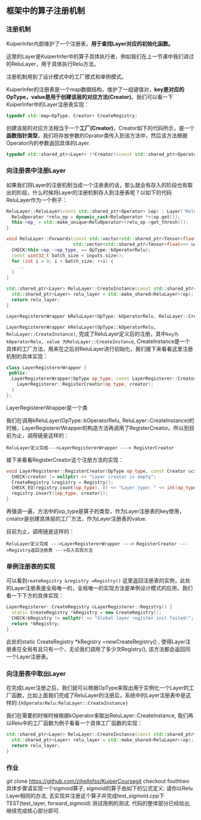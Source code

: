 ## 框架中的算子注册机制

### 注册机制

KuiperInfer内部维护了一个注册表，**用于查找Layer对应的初始化函数。**

这里的Layer是KuiperInfer中的算子具体执行者，例如我们在上一节课中我们讲过的ReluLayer，用于具体执行Relu方法。

注册机制用到了设计模式中的工厂模式和单例模式。

KuiperInfer的注册表是一个map数据结构，维护了一组键值对，**key是对应的OpType，value是用于创建该层的对应方法(Creator)**。我们可以看一下KuiperInfer中的Layer注册表实现：

```c++
typedef std::map<OpType, Creator> CreateRegistry;
```

创建该层的对应方法相当于一个**工厂(Creator)**，Creator如下的代码所示，是一个**函数指针类型**，我们将存放参数的Oprator类传入到该方法中，然后该方法根据Operator内的参数返回具体的Layer.

```c++
typedef std::shared_ptr<Layer> (*Creator)(const std::shared_ptr<Operator> &op);
```

### 向注册表中注册Layer

如果我们将Layer的注册机制当成一个注册表的话，那么就会有存入的阶段也有取出的阶段，什么时候将Layer的注册机制存入到注册表呢？以如下的代码ReluLayer作为一个例子：

```c++
ReluLayer::ReluLayer(const std::shared_ptr<Operator> &op) : Layer("Relu") {
  ReluOperator *relu_op = dynamic_cast<ReluOperator *>(op.get());
  this->op_ = std::make_unique<ReluOperator>(relu_op->get_thresh());
}

void ReluLayer::Forwards(const std::vector<std::shared_ptr<Tensor<float>>> &inputs,
                         std::vector<std::shared_ptr<Tensor<float>>> &outputs) {
  CHECK(this->op_->op_type_ == OpType::kOperatorRelu);
  const uint32_t batch_size = inputs.size();
  for (int i = 0; i < batch_size; ++i) {
    ...
  }
}

std::shared_ptr<Layer> ReluLayer::CreateInstance(const std::shared_ptr<Operator> &op) {
  std::shared_ptr<Layer> relu_layer = std::make_shared<ReluLayer>(op);
  return relu_layer;
}

LayerRegistererWrapper kReluLayer(OpType::kOperatorRelu, ReluLayer::CreateInstance);
```

`LayerRegistererWrapper kReluLayer(OpType::kOperatorRelu, ReluLayer::CreateInstance)`, 完成了ReluLayer定义后的注册，其中`key为kOperatorRelu, value 为ReluLayer::CreateInstance`, CreateInstance是一个具体的工厂方法，用来在之后对ReluLayer进行初始化，我们接下来看看这里注册机制的具体实现：

```c++
class LayerRegistererWrapper {
 public:
  LayerRegistererWrapper(OpType op_type, const LayerRegisterer::Creator &creator) {
    LayerRegisterer::RegisterCreator(op_type, creator);
  }
};
```

LayerRegistererWrapper是一个类

我们在调用kReluLayer(OpType::kOperatorRelu, ReluLayer::CreateInstance)的时候，LayerRegistererWrapper的构造方法再调用了RegisterCreator。所以到目前为止，调用链是这样的：

```
ReluLayer定义完成--->LayerRegistererWrapper ---> RegisterCreator
```

接下来看看RegisterCreator这个注册方法的实现：

```c++
void LayerRegisterer::RegisterCreator(OpType op_type, const Creator &creator) {
  CHECK(creator != nullptr) << "Layer creator is empty";
  CreateRegistry &registry = Registry();
  CHECK_EQ(registry.count(op_type), 0) << "Layer type: " << int(op_type) << " has already registered!";
  registry.insert({op_type, creator});
}
```

再强调一遍，方法中的op_type是算子的类型，作为Layer注册表的key使用，creator是创建具体层的工厂方法，作为Layer注册表的value.

目前为止，调用链是这样的：

```
ReluLayer定义完成 --->LayerRegistererWrapper ---> RegisterCreator --->Registry返回注册表 --->存入实现方法
```

### 单例注册表的实现

可以看到`reateRegistry &registry =Registry()` 这里返回注册表的实例，此处的Layer注册表是全局唯一的，全局唯一的实现方法是单例设计模式的应用，我们看一下下方的具体实现：

```c++
LayerRegisterer::CreateRegistry &LayerRegisterer::Registry() {
  static CreateRegistry *kRegistry = new CreateRegistry();
  CHECK(kRegistry != nullptr) << "Global layer register init failed!";
  return *kRegistry;
}
```

此处的static CreateRegistry *kRegistry =newCreateRegistry() , 使得Layer注册表在全局有且只有一个，无论我们调用了多少次Registry(), 该方法都会返回同一个Layer注册表。

### 向注册表中取出Layer

在完成Layer注册之后，我们就可以根据OpType来取出用于实例化一个Layer的工厂函数，比如上面我们完成了ReluLayer的注册后，系统中的Layer注册表中是这样的:`{kOperatorRelu:ReluLayer::CreateInstance}`

我们在需要的时候时候根据kOperator来取出ReluLayer::CreateInstance, 我们再以Relu中的工厂函数为例子看看一个具体工厂函数的实现：

```c++
std::shared_ptr<Layer> ReluLayer::CreateInstance(const std::shared_ptr<Operator> &op) {
  std::shared_ptr<Layer> relu_layer = std::make_shared<ReluLayer>(op);
  return relu_layer;
}
```

### 作业

git clone https://github.com/zjhellofss/KuiperCoursegit 
checkout fouthtwo
具体步骤请实现一个sigmoid算子, sigmoid的算子由如下的公式定义: 请你以Relu Layer相同的办法, 去实现并注册这个算子并完成test_sigmoid.cpp下TEST(test_layer, forward_sigmoid) 测试用例的测试. 代码的整体部分已经给出, 继续完成核心部分即可.